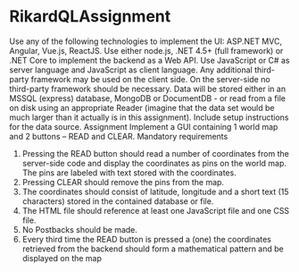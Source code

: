 # RikardQLAssignment

Use any of the following technologies to implement the UI: ASP.NET MVC, Angular, Vue.js, ReactJS. Use either node.js,
.NET 4.5+ (full framework) or .NET Core to implement the backend as a Web API.
Use JavaScript or C# as server language and JavaScript as client language. Any additional third-party framework may
be used on the client side. On the server-side no third-party framework should be necessary. Data will be stored either
in an MSSQL (express) database, MongoDB or DocumentDB - or read from a file on disk using an appropriate Reader
(imagine that the data set would be much larger than it actually is in this assignment). Include setup instructions for
the data source.
Assignment
Implement a GUI containing 1 world map and 2 buttons – READ and CLEAR.
Mandatory requirements
1. Pressing the READ button should read a number of coordinates from the server-side code and display the
coordinates as pins on the world map. The pins are labeled with text stored with the coordinates.
2. Pressing CLEAR should remove the pins from the map.
3. The coordinates should consist of latitude, longitude and a short text (15 characters) stored in the contained
database or file.
4. The HTML file should reference at least one JavaScript file and one CSS file.
5. No Postbacks should be made.
6. Every third time the READ button is pressed a (one) the coordinates retrieved from the backend should form
a mathematical pattern and be displayed on the map
